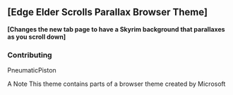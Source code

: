 ## [Edge Elder Scrolls Parallax Browser Theme]

**[Changes the new tab page to have a Skyrim background that parallaxes as you scroll down]**

### Contributing
PneumaticPiston

A Note
This theme contains parts of a browser theme created by Microsoft
